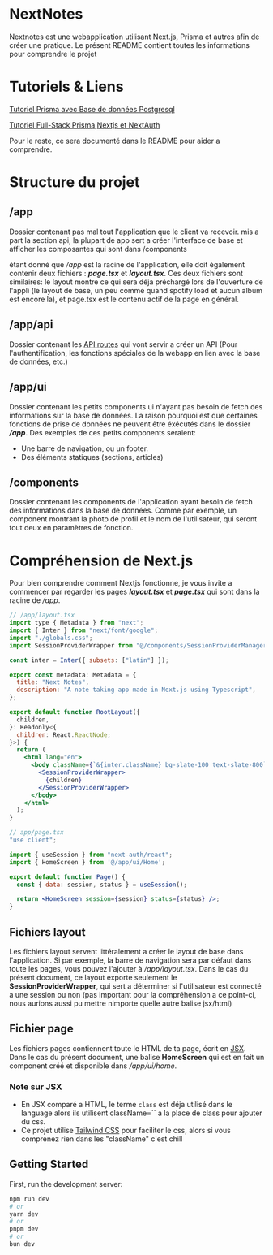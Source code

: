 # NextNotes
Nextnotes est une webapplication utilisant Next.js, Prisma et autres afin de créer une pratique. Le présent README contient toutes les informations pour comprendre le projet

# Tutoriels & Liens
[Tutoriel Prisma avec Base de données Postgresql](https://www.prisma.io/docs/getting-started/setup-prisma/add-to-existing-project/relational-databases-typescript-postgresql)

[Tutoriel Full-Stack Prisma,Nextjs et NextAuth](https://vercel.com/guides/nextjs-prisma-postgres)

Pour le reste, ce sera documenté dans le README pour aider a comprendre.

# Structure du projet
## /app
Dossier contenant pas mal tout l'application que le client va recevoir. mis a part la section api, la plupart de app sert a créer l'interface de base et afficher les composantes qui sont dans /components

étant donné que */app* est la racine de l'application, elle doit également contenir deux fichiers : _**page.tsx**_ et _**layout.tsx**_. Ces deux fichiers sont similaires: le layout montre ce qui sera déja préchargé lors de l'ouverture de l'appli (le layout de base, un peu comme quand spotify load et aucun album est encore la), et page.tsx est le contenu actif de la page en général.

## /app/api
Dossier contenant les [API routes](https://nextjs.org/docs/pages/building-your-application/routing/api-routes) qui vont servir a créer un API (Pour l'authentification, les fonctions spéciales de la webapp en lien avec la base de données, etc.)

## /app/ui
Dossier contenant les petits components ui n'ayant pas besoin de fetch des informations sur la base de données. La raison pourquoi est que certaines fonctions de prise de données ne peuvent être éxécutés dans le dossier _**/app**_. Des exemples de ces petits components seraient: 
- Une barre de navigation, ou un footer.
- Des éléments statiques (sections, articles)
## /components
Dossier contenant les components de l'application ayant besoin de fetch des informations dans la base de données. Comme par exemple, un component montrant la photo de profil et le nom de l'utilisateur, qui seront tout deux en paramètres de fonction.

# Compréhension de Next.js

Pour bien comprendre comment Nextjs fonctionne, je vous invite a commencer par regarder les pages _**layout.tsx**_ et _**page.tsx**_ qui sont dans la racine de */app*.

```jsx
// /app/layout.tsx
import type { Metadata } from "next";
import { Inter } from "next/font/google";
import "./globals.css";
import SessionProviderWrapper from "@/components/SessionProviderManager";

const inter = Inter({ subsets: ["latin"] });

export const metadata: Metadata = {
  title: "Next Notes",
  description: "A note taking app made in Next.js using Typescript",
};

export default function RootLayout({
  children,
}: Readonly<{
  children: React.ReactNode;
}>) {
  return (
    <html lang="en">
      <body className={`&{inter.className} bg-slate-100 text-slate-800`}>
        <SessionProviderWrapper>
          {children}
        </SessionProviderWrapper>
      </body>
    </html>
  );
}

```
```jsx
// app/page.tsx
"use client";

import { useSession } from "next-auth/react";
import { HomeScreen } from '@/app/ui/Home';

export default function Page() {
  const { data: session, status } = useSession();

  return <HomeScreen session={session} status={status} />;
}

```

## Fichiers layout
Les fichiers layout servent littéralement a créer le layout de base dans l'application. Si par exemple, la barre de navigation sera par défaut dans toute les pages, vous pouvez l'ajouter à */app/layout.tsx*. Dans le cas du présent document, ce layout exporte seulement le **SessionProviderWrapper**, qui sert a déterminer si l'utilisateur est connecté a une session ou non (pas important pour la compréhension a ce point-ci, nous aurions aussi pu mettre nimporte quelle autre balise jsx/html)

## Fichier page
Les fichiers pages contiennent toute le HTML de ta page, écrit en [JSX](https://www.geeksforgeeks.org/how-does-jsx-differ-from-html/). Dans le cas du présent document, une balise **HomeScreen** qui est en fait un component créé et disponible dans */app/ui/home*.

### Note sur JSX
- En JSX comparé a HTML, le terme `class` est déja utilisé dans le language alors ils utilisent className=`` a la place de class pour ajouter du css.
- Ce projet utilise [Tailwind CSS](https://tailwindcss.com/) pour faciliter le css, alors si vous comprenez rien dans les "className" c'est chill

## Getting Started

First, run the development server:

```bash
npm run dev
# or
yarn dev
# or
pnpm dev
# or
bun dev
```
